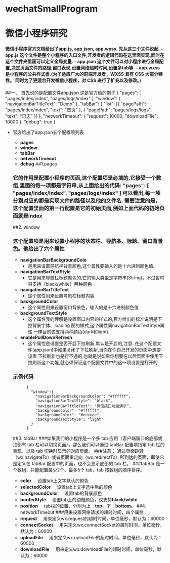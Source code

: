 # wechatSmallProgram
# 微信小程序研究
#### 微信小程序官方文档给出了app.js, app.json, app.wxss. 先从这三个文件说起. - app.js 这个文件是整个小程序的入口文件,开发者的逻辑代码在这里面实现,同时在这个文件夹里面可以定义全局变量. - app.json 这个文件可以对小程序进行全局配置,决定页面文件的路径,窗口表现,设置网络超时时间,设置多tab等. - app.wxss 是小程序的公共样式表.(为了适应广大的前端开发者，WXSS 具有 CSS 大部分特性。 同时为了更适合开发微信小程序，对 CSS 进行了扩充以及修改。)

##一、 首先说的是配置文件app.json.这是官方给的例子
		{
			"pages": [ "pages/index/index", "pages/logs/index" ],
			"window": { "navigationBarTitleText": "Demo" },
			"tabBar": { "list": [{ "pagePath": "pages/index/index", "text": "首页" }, { "pagePath": "pages/logs/logs", "text": "日志" }] }, 
			"networkTimeout": { "request": 10000, "downloadFile": 10000 },
			"debug": true
		}
* 官方给出了app.json五个配置项列表
	*  **pages**
	*  **window**
	*  **tabBar**
	*  **networkTimeout**
	*  **debug**
	##1.pages
	### 它的作用是配置小程序的页面,这个配置项是必填的,它接受一个数组,里面的每一项都是字符串,从上面给出的代码: "pages": [ "pages/index/index", "pages/logs/index" ] 可以看出,每一项分别对应的都是实现文件的路径以及他的文件名. **需要注意的是，这个配置里面的第一行配置是它的初始页面,例如上面代码的初始页面就是index**
	
	##2. window
	### 这个配置项是用来设置小程序的状态栏、导航条、标题、窗口背景色。他给出了六个属性
	* **navigationBarBackgroundColo**
		* 是用来设置导航栏背景颜色,这个属性要输入的是十六进制颜色值.
	* **navigationBarTextStyle**
		* 它是用来导航栏标题颜色的,它的输入类型是字符串(String)，不过暂时只支持（black/white）两种颜色
	* **navigationBarTitleText**
		* 这个属性用来设置导航栏标题内容
	* **backgroundColor**
		* 这个属性用来设置窗口背景色，输入的是十六进制颜色值
	* **backgroundTextStyle**
		* 这个属性我的理解是设置窗口内容的样式的,官方给出的标准说明是下拉背景字体、loading 图的样式,这个属性同navigationBarTextStyle属性  		     一样目前仅支持两种颜色(dark和light).
	* **enablePullDownRefresh**
		* 这个属性是设置是否开启下拉刷新,默认是开启的,注意: 在这个配置文件(app.json)中如果关闭了下拉刷新,当你在你自己开发的页面中想要设置                   下拉刷新也是行不通的,也就是说如果你想要在以后页面中使用下拉刷新这个功能,就必须保证这个配置文件中的这一项设置是打开的.
		
	### 示例代码
			{
			  "window":{
			    "navigationBarBackgroundColor": "#ffffff",
			    "navigationBarTextStyle": "black",
			    "navigationBarTitleText": "微信接口功能演示",
				"backgroundColor": "#ffffff",
			    "backgroundColor": "#eeeeee",
			    "backgroundTextStyle": "light"
			  }
			}
		
	##3. tabBar
	###如果我们的小程序是一个多 tab 应用（客户端窗口的底部或顶部有 tab 栏可以切换页面），那么我们可以通过 tabBar 配置项指定 tab 栏的表现，以及 tab 切换时显示的对应页面。
	###注意： 通过页面跳转（wx.navigateTo）或者页面重定向（wx.redirectTo）所到达的页面，即使它是定义在 tabBar 配置中的页面，也不会显示底部的 tab 栏。
	###tabBar 是一个数组，只能配置最少2个、最多5个 tab，tab 按数组的顺序排序。
	* **color** &nbsp;&nbsp;&nbsp; 设置tab上文字默认的颜色
	* **selectedColor** &nbsp;&nbsp;&nbsp; 设置tab上文字选中后的颜色
	* **backgroundColor** &nbsp;&nbsp;&nbsp; 设置tab的背景颜色
	* **borderStyle** &nbsp;&nbsp;&nbsp; 设置tab上的边框颜色，仅支持**black/white**
	* **position** &nbsp;&nbsp;&nbsp; tab栏的位置，分别为上：**top**、下：**bottom**。
	##4. networkTimeout
	###用来设置网络请求的超时时间，四个属性：
	* **request** &nbsp;&nbsp;&nbsp; 用来定义wx.request的超时时间，单位毫秒，默认为：60000
	* **connectSocket** &nbsp;&nbsp;&nbsp; 用来定义wx.connectSocket的超时时间，单位毫秒，默认为：60000
	* **uploadFile** &nbsp;&nbsp;&nbsp; 用来定义wx.uploadFile的超时时间，单位毫秒，默认为：60000
	* **downloadFile** &nbsp;&nbsp;&nbsp; 用来定义wx.downloadFile的超时时间，单位毫秒，默认为：60000
